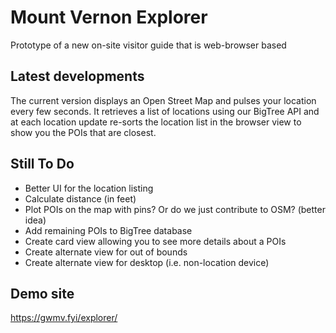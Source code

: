 # Mount Vernon Explorer
Prototype of a new on-site visitor guide that is web-browser based

## Latest developments
The current version displays an Open Street Map and pulses your location every few seconds.  It retrieves a list of locations using our BigTree API and at each location update re-sorts the location list in the browser view to show you the POIs that are closest.

## Still To Do
- Better UI for the location listing
- Calculate distance (in feet)
- Plot POIs on the map with pins?  Or do we just contribute to OSM? (better idea)
- Add remaining POIs to BigTree database
- Create card view allowing you to see more details about a POIs
- Create alternate view for out of bounds
- Create alternate view for desktop (i.e. non-location device)

## Demo site
https://gwmv.fyi/explorer/
